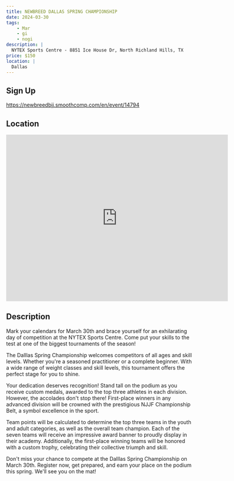 ```yaml
---
title: NEWBREED DALLAS SPRING CHAMPIONSHIP
date: 2024-03-30
tags:
    - Mar
    - gi 
    - nogi 
description: |
  NYTEX Sports Centre - 8851 Ice House Dr, North Richland Hills, TX
price: $150
location: |
  Dallas
---
```

## Sign Up
https://newbreedbjj.smoothcomp.com/en/event/14794

## Location
<iframe src="https://www.google.com/maps/embed?pb=!1m18!1m12!1m3!1d12345.6789!2d-97.1963878!3d32.8599211!2m3!1f0!2f0!3f0!3m2!1i1024!2i768!4f13.1!3m3!1m2!1s0x0%3A0x0!2z32.8599211!5e0!3m2!1sen!2sus!4v1234567890" width="600" height="450" style="border:0;" allowfullscreen="" loading="lazy"></iframe>

## Description
Mark your calendars for March 30th and brace yourself for an
exhilarating day of competition at the NYTEX Sports Centre. Come put your skills to the test at one of
the biggest tournaments of the season!


The Dalllas Spring Championship welcomes competitors of all ages and
skill levels. Whether you're a seasoned practitioner or a complete
beginner. With a wide range of weight classes and skill levels, this
tournament offers the perfect stage for you to shine.


Your dedication deserves recognition! Stand tall on the podium as you
receive custom medals, awarded to the top three athletes in each
division. However, the accolades don't stop there! First-place winners
in any advanced division will be crowned with the prestigious NJJF
Championship Belt, a symbol excellence in the sport.


Team points will be calculated to determine the top three teams in the
youth and adult categories, as well as the overall team champion. Each
of the seven teams will receive an impressive award banner to proudly
display in their academy. Additionally, the first-place winning teams
will be honored with a custom trophy, celebrating their collective
triumph and skill.


Don't miss your chance to compete at the Dalllas Spring Championship on March 30th. Register now, get prepared, and earn your place on the
podium this spring. We'll see you on the mat!